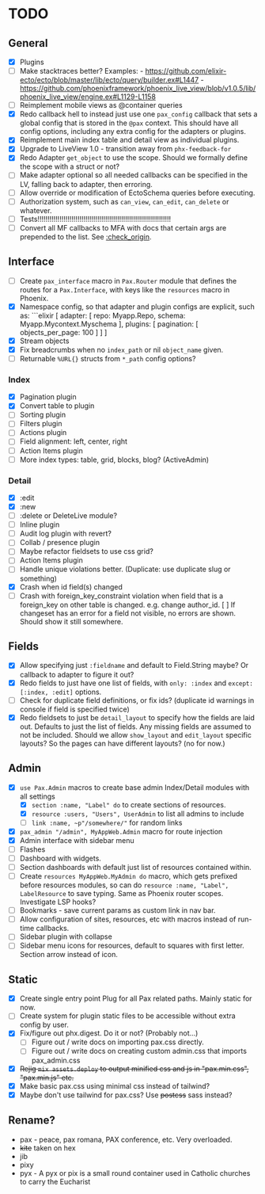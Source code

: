 # TODO

## General
- [x] Plugins
- [ ] Make stacktraces better? Examples:
      - https://github.com/elixir-ecto/ecto/blob/master/lib/ecto/query/builder.ex#L1447
      - https://github.com/phoenixframework/phoenix_live_view/blob/v1.0.5/lib/phoenix_live_view/engine.ex#L1129-L1158
- [ ] Reimplement mobile views as @container queries
- [x] Redo callback hell to instead just use one `pax_config` callback that sets a global config that is stored in the
      `@pax` context. This should have all config options, including any extra config for the adapters or plugins.
- [x] Reimplement main index table and detail view as individual plugins.
- [x] Upgrade to LiveView 1.0 - transition away from `phx-feedback-for`
- [x] Redo Adapter `get_object` to use the scope. Should we formally define the scope with a struct or not?
- [ ] Make adapter optional so all needed callbacks can be specified in the LV, falling back to adapter, then erroring.
- [ ] Allow override or modification of EctoSchema queries before executing.
- [ ] Authorization system, such as `can_view`, `can_edit`, `can_delete` or whatever.
- [ ] Tests!!!!!!!!!!!!!!!!!!!!!!!!!!!!!!!!!!!!!!!!!!!!!!!!!!!!!!!!!!!!!!!!!!!
- [ ] Convert all MF callbacks to MFA with docs that certain args are prepended to the list. See
      [:check_origin](https://hexdocs.pm/phoenix/Phoenix.Endpoint.html#socket/3-common-configuration).

## Interface
- [ ] Create `pax_interface` macro in `Pax.Router` module that defines the routes for a `Pax.Interface`, with keys like
      the `resources` macro in Phoenix.
- [x] Namespace config, so that adapter and plugin configs are explicit, such as:
      ```elixir
      [
        adapter: [
            repo: Myapp.Repo,
            schema: Myapp.Mycontext.Myschema
        ],
        plugins: [
            pagination: [
                objects_per_page: 100
            ]
        ]
      ]
- [x] Stream objects
- [x] Fix breadcrumbs when no `index_path` or nil `object_name` given.
- [ ] Returnable `%URL{}` structs from `*_path` config options?

### Index
- [x] Pagination plugin
- [x] Convert table to plugin
- [ ] Sorting plugin
- [ ] Filters plugin
- [ ] Actions plugin
- [ ] Field alignment: left, center, right
- [ ] Action Items plugin
- [ ] More index types: table, grid, blocks, blog? (ActiveAdmin)

### Detail
- [x] :edit
- [x] :new
- [ ] :delete or DeleteLive module?
- [ ] Inline plugin
- [ ] Audit log plugin with revert?
- [ ] Collab / presence plugin
- [ ] Maybe refactor fieldsets to use css grid?
- [ ] Action Items plugin
- [ ] Handle unique violations better. (Duplicate: use duplicate slug or something)
- [x] Crash when id field(s) changed
- [ ] Crash with foreign_key_constraint violation when field that is a foreign_key on other table is changed. e.g.
      change author_id.
  [ ] If changeset has an error for a field not visible, no errors are shown. Should show it still somewhere.

## Fields
- [x] Allow specifying just `:fieldname` and default to Field.String maybe? Or callback to adapter to figure it out?
- [x] Redo fields to just have one list of fields, with `only: :index` and `except: [:index, :edit]` options.
- [ ] Check for duplicate field definitions, or fix ids? (duplicate id warnings in console if field is specified twice)
- [x] Redo fieldsets to just be `detail_layout` to specify how the fields are laid out. Defaults to just the list
      of fields. Any missing fields are assumed to not be included. Should we allow `show_layout` and `edit_layout`
      specific layouts? So the pages can have different layouts? (no for now.)

## Admin
- [x] `use Pax.Admin` macros to create base admin Index/Detail modules with all settings
    - [x] `section :name, "Label" do` to create sections of resources.
    - [x] `resource :users, "Users", UserAdmin` to list all admins to include
    - [ ] `link :name, ~p"/somewhere/"` for random links
- [x] `pax_admin "/admin", MyAppWeb.Admin` macro for route injection
- [x] Admin interface with sidebar menu
- [ ] Flashes
- [ ] Dashboard with widgets.
- [ ] Section dashboards with default just list of resources contained within.
- [ ] Create `resources MyAppWeb.MyAdmin do` macro, which gets prefixed before resources modules, so can do
      `resource :name, "Label", LabelResource` to save typing. Same as Phoenix router scopes. Investigate LSP hooks?
- [ ] Bookmarks - save current params as custom link in nav bar.
- [ ] Allow configuration of sites, resources, etc with macros instead of run-time callbacks.
- [ ] Sidebar plugin with collapse
- [ ] Sidebar menu icons for resources, default to squares with first letter. Section arrow instead of icon.

## Static
- [x] Create single entry point Plug for all Pax related paths. Mainly static for now.
- [ ] Create system for plugin static files to be accessible without extra config by user.
- [x] Fix/figure out phx.digest. Do it or not? (Probably not...)
    - [ ] Figure out / write docs on importing pax.css directly.
    - [ ] Figure out / write docs on creating custom admin.css that imports pax_admin.css
- [x] ~~Rejig `mix assets.deploy` to output minified css and js in "pax.min.css", "pax.min.js" etc.~~
- [x] Make basic pax.css using minimal css instead of tailwind?
- [x] Maybe don't use tailwind for pax.css? Use ~~postcss~~ sass instead?

## Rename?
- pax - peace, pax romana, PAX conference, etc. Very overloaded.
- ~~kite~~ taken on hex
- jib
- pixy
- pyx - A pyx or pix is a small round container used in Catholic churches to carry the Eucharist
